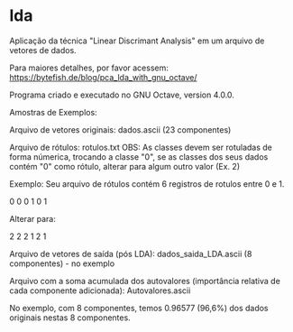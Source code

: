 # lda

Aplicação da técnica "Linear Discrimant Analysis" em um arquivo de vetores de dados.

Para maiores detalhes, por favor acessem:
https://bytefish.de/blog/pca_lda_with_gnu_octave/

Programa criado e executado no GNU Octave, version 4.0.0.

Amostras de Exemplos:

Arquivo de vetores originais: dados.ascii (23 componentes)

Arquivo de rótulos: rotulos.txt
OBS: As classes devem ser rotuladas de forma númerica, trocando a classe "0", se as
classes dos seus dados contém "0" como rótulo, alterar para algum outro valor (Ex. 2)

Exemplo: Seu arquivo de rótulos contém 6 registros de rotulos entre 0 e 1.

0
0
0
1
0
1

Alterar para:

2
2
2
1
2
1

Arquivo de vetores de saída (pós LDA): dados_saida_LDA.ascii (8 componentes) - no exemplo

Arquivo com a soma acumulada dos autovalores (importância relativa de cada componente
adicionada): Autovalores.ascii

No exemplo, com 8 componentes, temos 0.96577 (96,6%) dos dados originais nestas 8 componentes.
